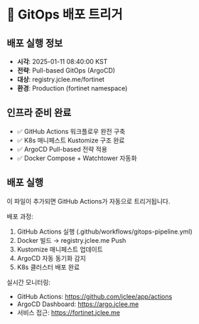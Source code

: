 # 🚀 GitOps 배포 트리거

## 배포 실행 정보
- **시각**: 2025-01-11 08:40:00 KST
- **전략**: Pull-based GitOps (ArgoCD)
- **대상**: registry.jclee.me/fortinet
- **환경**: Production (fortinet namespace)

## 인프라 준비 완료
- ✅ GitHub Actions 워크플로우 완전 구축
- ✅ K8s 매니페스트 Kustomize 구조 완료
- ✅ ArgoCD Pull-based 전략 적용
- ✅ Docker Compose + Watchtower 자동화

## 배포 실행
이 파일이 추가되면 GitHub Actions가 자동으로 트리거됩니다.

배포 과정:
1. GitHub Actions 실행 (.github/workflows/gitops-pipeline.yml)
2. Docker 빌드 → registry.jclee.me Push
3. Kustomize 매니페스트 업데이트
4. ArgoCD 자동 동기화 감지
5. K8s 클러스터 배포 완료

실시간 모니터링:
- GitHub Actions: https://github.com/jclee/app/actions
- ArgoCD Dashboard: https://argo.jclee.me
- 서비스 접근: https://fortinet.jclee.me